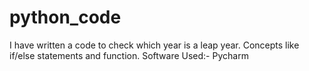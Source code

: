 # python_code
I have written a code to check which year is a leap year. 
Concepts like if/else statements and function.
Software Used:-
Pycharm

